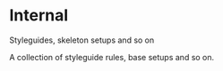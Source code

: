 # Internal
Styleguides, skeleton setups and so on


A collection of styleguide rules, base setups and so on.
